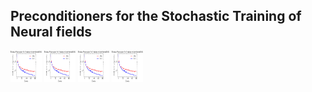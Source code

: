 ## Preconditioners for the Stochastic Training of Neural fields ##

<img src="misc/gaussian_convergence.png" width="50" height="50">
<img src="misc/gaussian_convergence.png" width="50" height="50">
<img src="misc/gaussian_convergence.png" width="50" height="50">
<img src="misc/gaussian_convergence.png" width="50" height="50">